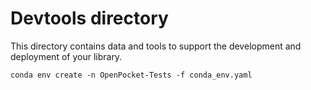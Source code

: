 # Devtools directory

This directory contains data and tools to support the development and deployment of your library.

```
conda env create -n OpenPocket-Tests -f conda_env.yaml
```

